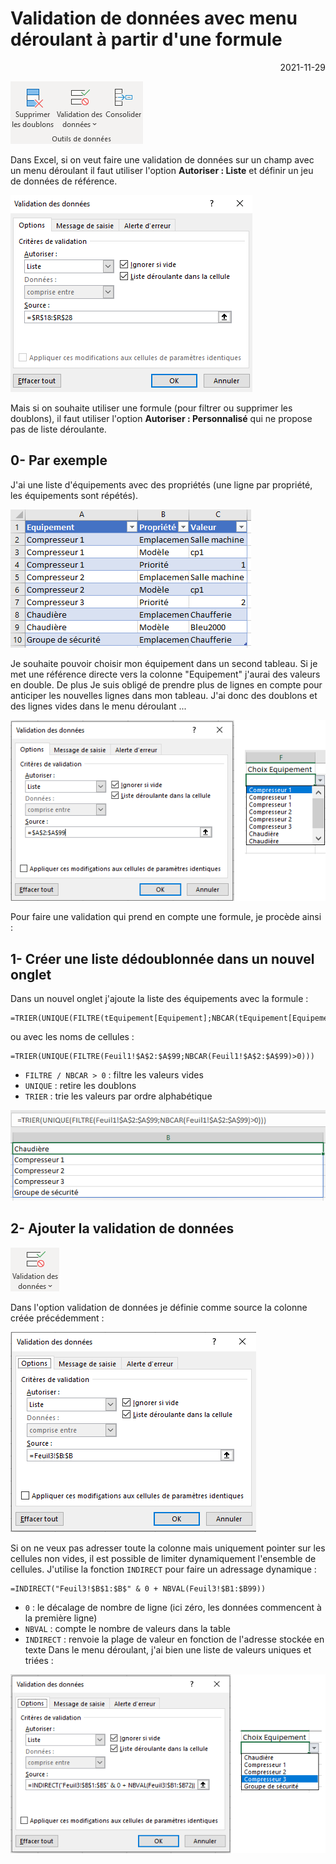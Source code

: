 # Validation de données avec menu déroulant à partir d'une formule

<p style="text-align: right;">2021-11-29</p>

![image](/Images/20211129-Excel-validation-liste-formule/outils_donnees.png)

Dans Excel, si on veut faire une validation de données sur un champ avec un menu déroulant il faut utiliser l'option **Autoriser : Liste** et définir un jeu de données de référence.

![image](/Images/20211129-Excel-validation-liste-formule/validation_autoriser_liste.png)

Mais si on souhaite utiliser une formule (pour filtrer ou supprimer les doublons), il faut utiliser l'option **Autoriser : Personnalisé** qui ne propose pas de liste déroulante.

## 0- Par exemple

J'ai une liste d'équipements avec des propriétés (une ligne par propriété, les équipements sont répétés).

![image](/Images/20211129-Excel-validation-liste-formule/liste_equipements.png)

Je souhaite pouvoir choisir mon équipement dans un second tableau. Si je met une référence directe vers la colonne "Equipement" j'aurai des valeurs en double. De plus Je suis obligé de prendre plus de lignes en compte pour anticiper les nouvelles lignes dans mon tableau. J'ai donc des doublons et des lignes vides dans le menu déroulant ...

![image](/Images/20211129-Excel-validation-liste-formule/validation_autoriser_liste2.png)

Pour faire une validation qui prend en compte une formule, je procède ainsi :

## 1- Créer une liste dédoublonnée dans un nouvel onglet

Dans un nouvel onglet j'ajoute la liste des équipements avec la formule :

```
=TRIER(UNIQUE(FILTRE(tEquipement[Equipement];NBCAR(tEquipement[Equipement])>0)))
```

ou avec les noms de cellules :

```
=TRIER(UNIQUE(FILTRE(Feuil1!$A$2:$A$99;NBCAR(Feuil1!$A$2:$A$99)>0)))
```

- ```FILTRE / NBCAR > 0``` : filtre les valeurs vides
- ```UNIQUE``` : retire les doublons
- ```TRIER``` : trie les valeurs par ordre alphabétique

![image](/Images/20211129-Excel-validation-liste-formule/trier-unique-filtre.png)

## 2- Ajouter la validation de données

![image](/Images/20211129-Excel-validation-liste-formule/validation-donnees.png)

Dans l'option validation de données je définie comme source la colonne créée précédemment :

![image](/Images/20211129-Excel-validation-liste-formule/validation_autoriser_liste3.png)

Si on ne veux pas adresser toute la colonne mais uniquement pointer sur les cellules non vides, il est possible de limiter dynamiquement l'ensemble de cellules. J'utilise la fonction ```INDIRECT``` pour faire un adressage dynamique : 

```
=INDIRECT("Feuil3!$B$1:$B$" & 0 + NBVAL(Feuil3!$B1:$B99))
```

- ```0``` : le décalage de nombre de ligne (ici zéro, les données commencent à la première ligne)
- ```NBVAL``` : compte le nombre de valeurs dans la table
- ```INDIRECT``` : renvoie la plage de valeur en fonction de l'adresse stockée en texte
Dans le menu déroulant, j'ai bien une liste de valeurs uniques et triées :

![image](/Images/20211129-Excel-validation-liste-formule/validation_autoriser_liste4.png)

 
